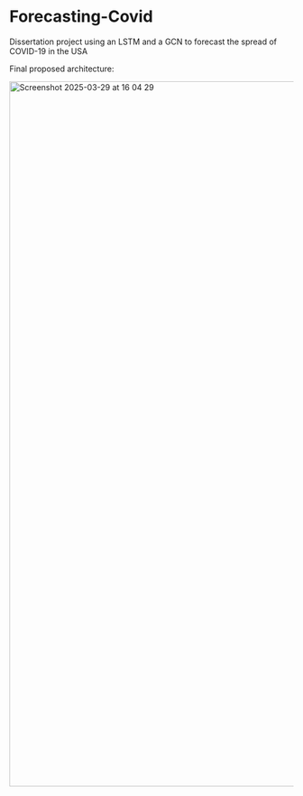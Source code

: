 # Forecasting-Covid
Dissertation project using an LSTM and a GCN to forecast the spread of COVID-19 in the USA

Final proposed architecture:

<img width="1250" alt="Screenshot 2025-03-29 at 16 04 29" src="https://github.com/user-attachments/assets/8f25b633-0e11-407f-804f-4dd73f22b32e" />
